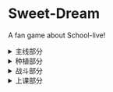 # Sweet-Dream
A fan game about School-live!

<details>
  <summary>主线部分</summary>

   - [ ] 第一章
   - [ ] 第二章
   - [ ] 第三章
   - [ ] 第四章
   - [ ] 第五章
   - [ ] 第六章
   - [ ] ...
</details>

<details>
    <summary>种植部分</summary>

   - [x] 种下植物
   - [x] 收获植物
   - [x] 植物生长
</details>

<details>
    <summary>战斗部分</summary>
<details>
    <summary>PlayBase</summary>

- [x] 角色移动
- [ ] 角色攻击
- [ ] 角色受击
- [ ] 角色死亡
- [ ] buff系统

</details>
</details>
<details>
    <summary>上课部分</summary>

- [ ] 高等数学
- [ ] 大学物理
- [ ] 线性代数
- [ ] ...

</details>
